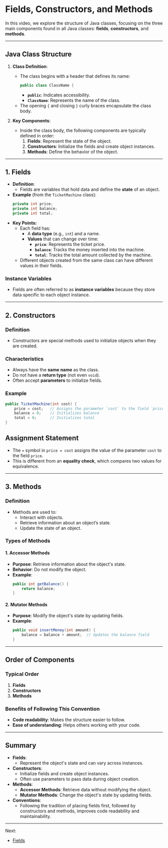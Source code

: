 # Fields, Constructors, and Methods

In this video, we explore the structure of Java classes, focusing on the three main components found in all Java classes: **fields**, **constructors**, and **methods**.

---

## Java Class Structure

1. **Class Definition**:
   - The class begins with a header that defines its name:
     ```java
     public class ClassName {
     ```
     - **`public`**: Indicates accessibility.
     - **`ClassName`**: Represents the name of the class.
   - The opening `{` and closing `}` curly braces encapsulate the class body.

2. **Key Components**:
   - Inside the class body, the following components are typically defined in order:
     1. **Fields**: Represent the state of the object.
     2. **Constructors**: Initialize the fields and create object instances.
     3. **Methods**: Define the behavior of the object.

---

## 1. Fields

- **Definition**:
  - Fields are variables that hold data and define the **state** of an object.
- **Example** (from the `TicketMachine` class):
    ```java
    private int price;
    private int balance;
    private int total;
    ```
- **Key Points:**
  - Each field has:
    - A **data type** (e.g., `int`) and a name.
    - **Values** that can change over time:
      - **`price`**: Represents the ticket price.
      - **`balance`**: Tracks the money inserted into the machine.
      - **`total`**: Tracks the total amount collected by the machine.
  - Different objects created from the same class can have different values in their fields.

### Instance Variables
- Fields are often referred to as **instance variables** because they store data specific to each object instance.

---

## 2. Constructors

### Definition
- Constructors are special methods used to initialize objects when they are created.

### Characteristics
- Always have the **same name** as the class.
- Do not have a **return type** (not even `void`).
- Often accept **parameters** to initialize fields.

### Example
```java
public TicketMachine(int cost) {
    price = cost;   // Assigns the parameter `cost` to the field `price`
    balance = 0;    // Initializes balance
    total = 0;      // Initializes total
}
```

## Assignment Statement

- The `=` symbol in `price = cost` assigns the value of the parameter `cost` to the field `price`.
- This is different from an **equality check**, which compares two values for equivalence.

---

## 3. Methods

### Definition
- Methods are used to:
  - Interact with objects.
  - Retrieve information about an object’s state.
  - Update the state of an object.

### Types of Methods

#### 1. **Accessor Methods**
- **Purpose**: Retrieve information about the object's state.
- **Behavior**: Do not modify the object.
- **Example**:
  ```java
  public int getBalance() {
      return balance;
  }
  ```

#### 2. **Mutator Methods**

- **Purpose**: Modify the object's state by updating fields.
- **Example**:
  ```java
  public void insertMoney(int amount) {
      balance = balance + amount;  // Updates the balance field
  }

---

## Order of Components

### Typical Order
1. **Fields**
2. **Constructors**
3. **Methods**

### Benefits of Following This Convention
- **Code readability**: Makes the structure easier to follow.
- **Ease of understanding**: Helps others working with your code.

---

## Summary

- **Fields**:
  - Represent the object's state and can vary across instances.
- **Constructors**:
  - Initialize fields and create object instances.
  - Often use parameters to pass data during object creation.
- **Methods**:
  - **Accessor Methods**: Retrieve data without modifying the object.
  - **Mutator Methods**: Change the object's state by updating fields.
- **Conventions**:
  - Following the tradition of placing fields first, followed by constructors and methods, improves code readability and maintainability.

---

Next: 
* [Fields](Fields.md)
